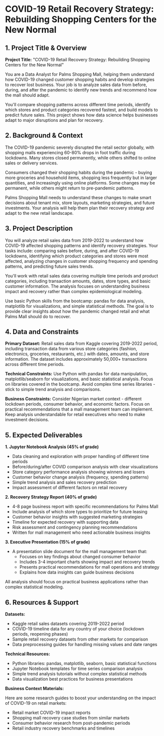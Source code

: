 # COVID-19 Retail Recovery Strategy: Rebuilding Shopping Centers for the New Normal

## 1. Project Title & Overview

**Project Title:** "COVID-19 Retail Recovery Strategy: Rebuilding Shopping Centers for the New Normal"

You are a Data Analyst for Palms Shopping Mall, helping them understand how COVID-19 changed customer shopping habits and develop strategies to recover lost business. Your job is to analyze sales data from before, during, and after the pandemic to identify new trends and recommend how the mall should adapt.

You'll compare shopping patterns across different time periods, identify which stores and product categories recovered fastest, and build models to predict future sales. This project shows how data science helps businesses adapt to major disruptions and plan for recovery.

## 2. Background & Context

The COVID-19 pandemic severely disrupted the retail sector globally, with shopping malls experiencing 60-80% drops in foot traffic during lockdowns. Many stores closed permanently, while others shifted to online sales or delivery services.

Consumers changed their shopping habits during the pandemic - buying more groceries and household items, shopping less frequently but in larger quantities, and increasingly using online platforms. Some changes may be permanent, while others might return to pre-pandemic patterns.

Palms Shopping Mall needs to understand these changes to make smart decisions about tenant mix, store layouts, marketing strategies, and future investments. Your analysis will help them plan their recovery strategy and adapt to the new retail landscape.

## 3. Project Description

You will analyze retail sales data from 2019-2022 to understand how COVID-19 affected shopping patterns and identify recovery strategies. Your tasks include: comparing sales before, during, and after COVID-19 lockdowns, identifying which product categories and stores were most affected, analyzing changes in customer shopping frequency and spending patterns, and predicting future sales trends.

You'll work with retail sales data covering multiple time periods and product categories, including transaction amounts, dates, store types, and basic customer information. The analysis focuses on understanding business impact and recovery rather than complex epidemiological modeling.

Use basic Python skills from the bootcamp: pandas for data analysis, matplotlib for visualizations, and simple statistical methods. The goal is to provide clear insights about how the pandemic changed retail and what Palms Mall should do to recover.

## 4. Data and Constraints

**Primary Dataset:** Retail sales data from Kaggle covering 2019-2022 period, including transaction data from various store categories (fashion, electronics, groceries, restaurants, etc.) with dates, amounts, and store information. The dataset includes approximately 50,000+ transactions across different time periods.

**Technical Constraints:** Use Python with pandas for data manipulation, matplotlib/seaborn for visualizations, and basic statistical analysis. Focus on libraries covered in the bootcamp. Avoid complex time series libraries - stick to simple trend analysis and comparisons.

**Business Constraints:** Consider Nigerian market context - different lockdown periods, consumer behavior, and economic factors. Focus on practical recommendations that a mall management team can implement. Keep analysis understandable for retail executives who need to make investment decisions.

## 5. Expected Deliverables

**1. Jupyter Notebook Analysis (45% of grade)**
- Data cleaning and exploration with proper handling of different time periods
- Before/during/after COVID comparison analysis with clear visualizations
- Store category performance analysis showing winners and losers
- Customer behavior change analysis (frequency, spending patterns)
- Simple trend analysis and sales recovery prediction
- Impact assessment of different factors on retail recovery

**2. Recovery Strategy Report (40% of grade)**
- 4-8 page business report with specific recommendations for Palms Mall
- Include analysis of which store types to prioritize for future leasing
- Customer behavior insights with suggested marketing strategies
- Timeline for expected recovery with supporting data
- Risk assessment and contingency planning recommendations
- Written for mall management who need actionable business insights

**3. Executive Presentation (15% of grade)**
- A presentation slide document for the mall management team that:
  - Focuses on key findings about changed consumer behavior
  - Includes 3-4 important charts showing impact and recovery trends
  - Presents practical recommendations for mall operations and strategy
  - Explains how data insights can guide business decisions

All analysis should focus on practical business applications rather than complex statistical modeling.

## 6. Resources & Support

**Datasets:**
- Kaggle retail sales datasets covering 2019-2022 period
- COVID-19 timeline data for any country of your choice (lockdown periods, reopening phases)
- Sample retail recovery datasets from other markets for comparison
- Data preprocessing guides for handling missing values and date ranges

**Technical Resources:**
- Python libraries: pandas, matplotlib, seaborn, basic statistical functions
- Jupyter Notebook templates for time series comparison analysis
- Simple trend analysis tutorials without complex statistical methods
- Data visualization best practices for business presentations

**Business Context Materials:**

Here are some research guides to boost your understanding on the impact of COVID-19 on retail markets:

- Retail market COVID-19 impact reports
- Shopping mall recovery case studies from similar markets
- Consumer behavior research from post-pandemic periods
- Retail industry recovery benchmarks and timelines
